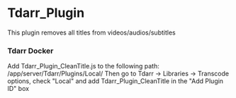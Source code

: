 # Tdarr_Plugin

This plugin removes all titles from videos/audios/subtitles

### Tdarr Docker

Add Tdarr_Plugin_CleanTitle.js to the following path:  /app/server/Tdarr/Plugins/Local/
Then go to Tdarr -> Libraries -> Transcode options, check "Local" and add Tdarr_Plugin_CleanTitle in the "Add Plugin ID" box